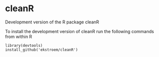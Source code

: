 # cleanR

Development version of the R package cleanR

To install the development version of cleanR run the following commands
from within R

```{r}
library(devtools)
install_github('ekstroem/cleanR')
```

